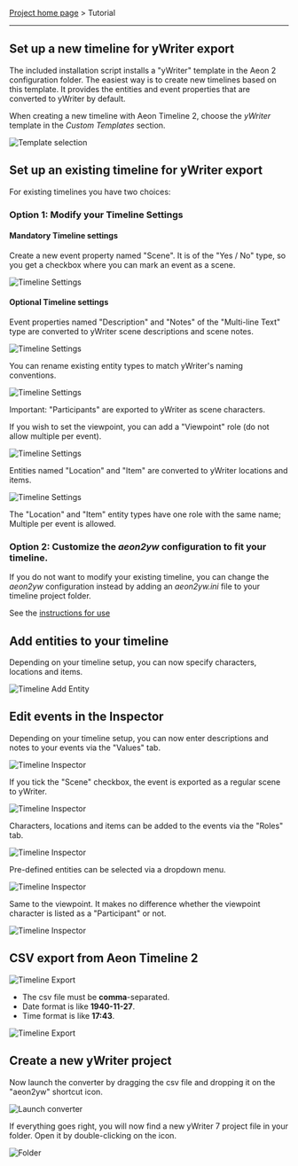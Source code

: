 [Project home page](index) > Tutorial

------------------------------------------------------------------

## Set up a new timeline for yWriter export

The included installation script installs a "yWriter" template in the Aeon 2 configuration folder. 
The easiest way is to create new timelines based on this template. It provides the entities and event properties that are converted to yWriter by default.

When creating a new timeline with Aeon Timeline 2, choose the *yWriter* template in the *Custom Templates* section. 

![Template selection](Screenshots/Aeon2_template.png)


## Set up an existing timeline for yWriter export

For existing timelines you have two choices:

### Option 1: Modify your Timeline Settings

#### Mandatory Timeline settings

Create a new event property named "Scene". It is of the "Yes / No" type, so you get a checkbox where you can mark an event as a scene.

![Timeline Settings](Screenshots/Aeon2_add_scene.png)


#### Optional Timeline settings

Event properties named "Description" and "Notes" of the "Multi-line Text" type are converted to yWriter scene descriptions and scene notes.

![Timeline Settings](Screenshots/Aeon2_add_description.png)

You can rename existing entity types to match yWriter's naming conventions.

![Timeline Settings](Screenshots/Aeon2_add_character.png)

Important: "Participants" are exported to yWriter as scene characters.

If you wish to set the viewpoint, you can add a "Viewpoint" role (do not allow multiple per event).

![Timeline Settings](Screenshots/Aeon2_add_viewpoint.png)

Entities named "Location" and "Item" are converted to yWriter locations and items.

![Timeline Settings](Screenshots/Aeon2_add_location.png)

The "Location" and "Item" entity types have one role with the same name; Multiple per event is allowed.

 

### Option 2: Customize the *aeon2yw* configuration to fit your timeline.

If you do not want to modify your existing timeline, you can change the *aeon2yw* configuration instead 
by adding an *aeon2yw.ini* file to your timeline project folder.

See the [instructions for use](usage#custom-configuration)

## Add entities to your timeline

Depending on your timeline setup, you can now specify characters, locations and items.

![Timeline Add Entity](Screenshots/Aeon2_entities.png)

## Edit events in the Inspector

Depending on your timeline setup, you can now enter descriptions and notes to your events via the "Values" tab.

![Timeline Inspector](Screenshots/Aeon2_event.png)

If you tick the "Scene" checkbox, the event is exported as a regular scene to yWriter.

![Timeline Inspector](Screenshots/Aeon2_values.png)

Characters, locations and items can be added to the events via the "Roles" tab.

![Timeline Inspector](Screenshots/Aeon2_roles.png)

Pre-defined entities can be selected via a dropdown menu.

![Timeline Inspector](Screenshots/Aeon2_location.png)

Same to the viewpoint. It makes no difference whether the viewpoint character is listed as a "Participant" or not.

![Timeline Inspector](Screenshots/Aeon2_viewpoint.png)



## CSV export from Aeon Timeline 2

![Timeline Export](Screenshots/Aeon2_export.png)


- The csv file must be **comma**-separated.
- Date format is like **1940-11-27**.
- Time format is like **17:43**.

![Timeline Export](Screenshots/Aeon2_export_settings.png)

## Create a new yWriter project

Now launch the converter by dragging the csv file and dropping it on the "aeon2yw" shortcut icon. 

![Launch converter](Screenshots/Launch_converter.png)

If everything goes right, you will now find a new yWriter 7 project file in your folder. Open it by double-clicking on the icon.

![Folder](Screenshots/folder.png)

    